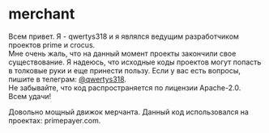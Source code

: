 merchant
=========

Всем привет. Я - qwertys318 и я являлся ведущим разработчиком проектов prime и crocus.  
Мне очень жаль, что на данный момент проекты закончили свое существование. Я надеюсь, что исходные коды проектов могут попасть в толковые руки и еще принести пользу. Если у вас есть вопросы, пишите в телеграм: [@qwertys318](https://t.me/qwertys318).  
Не забывайте, что код распространяется по лицензии Apache-2.0.  
Всем удачи!

Довольно мощный движок мерчанта.
Данный код использовался на проектах: primepayer.com.  
